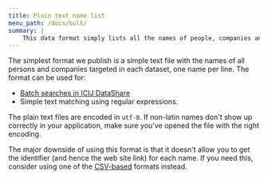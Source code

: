 ```yaml
---
title: Plain text name list
menu_path: /docs/bulk/
summary: |
    This data format simply lists all the names of people, companies and vessels in a text file.
---
```


The simplest format we publish is a simple text file with the names of all persons and companies targeted in each dataset, one name per line. The format can be used for:

* [Batch searches in ICIJ DataShare](https://icij.gitbook.io/datashare/all/batch-search-documents)
* Simple text matching using regular expressions.

The plain text files are encoded in ``utf-8``. If non-latin names don't show up correctly in your application, make sure you've opened the file with the right encoding.

The major downside of using this format is that it doesn't allow you to get the identifier (and hence the web site link) for each name. If you need this, consider using one of the [CSV-based](/docs/formats/csv/) formats instead.